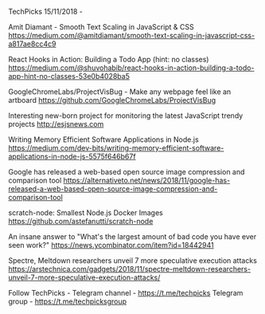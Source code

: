 TechPicks 15/11/2018 -

Amit Diamant - Smooth Text Scaling in JavaScript & CSS
https://medium.com/@amitdiamant/smooth-text-scaling-in-javascript-css-a817ae8cc4c9

React Hooks in Action: Building a Todo App (hint: no classes)
https://medium.com/@shuvohabib/react-hooks-in-action-building-a-todo-app-hint-no-classes-53e0b4028ba5

GoogleChromeLabs/ProjectVisBug - Make any webpage feel like an artboard
https://github.com/GoogleChromeLabs/ProjectVisBug

Interesting new-born project for monitoring the latest JavaScript trendy projects
http://esjsnews.com

Writing Memory Efficient Software Applications in Node.js
https://medium.com/dev-bits/writing-memory-efficient-software-applications-in-node-js-5575f646b67f

Google has released a web-based open source image compression and comparison tool
https://alternativeto.net/news/2018/11/google-has-released-a-web-based-open-source-image-compression-and-comparison-tool

scratch-node: Smallest Node.js Docker Images
https://github.com/astefanutti/scratch-node

An insane answer to "What's the largest amount of bad code you have ever seen work?"
https://news.ycombinator.com/item?id=18442941

Spectre, Meltdown researchers unveil 7 more speculative execution attacks
https://arstechnica.com/gadgets/2018/11/spectre-meltdown-researchers-unveil-7-more-speculative-execution-attacks/

Follow TechPicks -
Telegram channel - https://t.me/techpicks
Telegram group - https://t.me/techpicksgroup